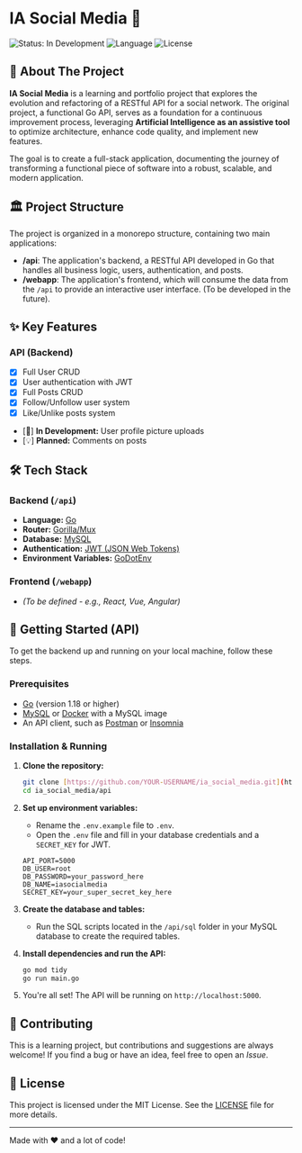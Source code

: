 # IA Social Media 🚀

![Status: In Development](https://img.shields.io/badge/status-in--development-yellow)
![Language](https://img.shields.io/badge/language-Go-blue.svg)
![License](https://img.shields.io/badge/license-MIT-green)

## 📖 About The Project

**IA Social Media** is a learning and portfolio project that explores the evolution and refactoring of a RESTful API for a social network. The original project, a functional Go API, serves as a foundation for a continuous improvement process, leveraging **Artificial Intelligence as an assistive tool** to optimize architecture, enhance code quality, and implement new features.

The goal is to create a full-stack application, documenting the journey of transforming a functional piece of software into a robust, scalable, and modern application.

## 🏛️ Project Structure

The project is organized in a monorepo structure, containing two main applications:

-   **/api**: The application's backend, a RESTful API developed in Go that handles all business logic, users, authentication, and posts.
-   **/webapp**: The application's frontend, which will consume the data from the `/api` to provide an interactive user interface. (To be developed in the future).

## ✨ Key Features

### API (Backend)

-   [x] Full User CRUD
-   [x] User authentication with JWT
-   [x] Full Posts CRUD
-   [x] Follow/Unfollow user system
-   [x] Like/Unlike posts system
-   [🚧] **In Development:** User profile picture uploads
-   [💡] **Planned:** Comments on posts

## 🛠️ Tech Stack

### Backend (`/api`)

-   **Language:** [Go](https://golang.org/)
-   **Router:** [Gorilla/Mux](https://github.com/gorilla/mux)
-   **Database:** [MySQL](https://www.mysql.com/)
-   **Authentication:** [JWT (JSON Web Tokens)](https://jwt.io/)
-   **Environment Variables:** [GoDotEnv](https://github.com/joho/godotenv)

### Frontend (`/webapp`)

-   *(To be defined - e.g., React, Vue, Angular)*

## 🚀 Getting Started (API)

To get the backend up and running on your local machine, follow these steps.

### Prerequisites

-   [Go](https://golang.org/dl/) (version 1.18 or higher)
-   [MySQL](https://dev.mysql.com/downloads/installer/) or [Docker](https://www.docker.com/) with a MySQL image
-   An API client, such as [Postman](https://www.postman.com/) or [Insomnia](https://insomnia.rest/)

### Installation & Running

1.  **Clone the repository:**
    ```bash
    git clone [https://github.com/YOUR-USERNAME/ia_social_media.git](https://github.com/YOUR-USERNAME/ia_social_media.git)
    cd ia_social_media/api
    ```

2.  **Set up environment variables:**
    -   Rename the `.env.example` file to `.env`.
    -   Open the `.env` file and fill in your database credentials and a `SECRET_KEY` for JWT.
    ```env
    API_PORT=5000
    DB_USER=root
    DB_PASSWORD=your_password_here
    DB_NAME=iasocialmedia
    SECRET_KEY=your_super_secret_key_here
    ```

3.  **Create the database and tables:**
    -   Run the SQL scripts located in the `/api/sql` folder in your MySQL database to create the required tables.

4.  **Install dependencies and run the API:**
    ```bash
    go mod tidy
    go run main.go
    ```

5.  You're all set! The API will be running on `http://localhost:5000`.

## 🤝 Contributing

This is a learning project, but contributions and suggestions are always welcome! If you find a bug or have an idea, feel free to open an *Issue*.

## 📄 License

This project is licensed under the MIT License. See the [LICENSE](LICENSE) file for more details.

---
Made with ❤️ and a lot of code!